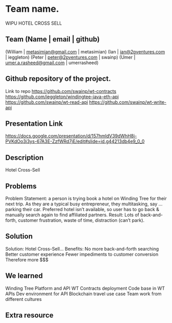 
# Team name.
WIPU HOTEL CROSS SELL
## Team (Name | email | github)
(William | metasimian@gmail.com  | metasimian)
(Ian | ian@2pventures.com  | ieggleton)
(Peter | peter@2pventures.com  | swainp)
(Umer | umer.a.rasheed@gmail.com  | umerrasheed)

## Github repository of the project.
Link to repo
https://github.com/swainp/wt-contracts
https://github.com/ieggleton/windingtee-java-eth-api
https://github.com/swainp/wt-read-api
https://github.com/swainp/wt-write-api


## Presentation Link
https://docs.google.com/presentation/d/157hmldV39dWhH8i-PVKdOo3i3ys-67A3E-ZzfWRd7jE/edit#slide=id.g44213db4e9_0_0

## Description
Hotel Cross-Sell

## Problems

Problem Statement: 
a person is trying book a hotel on Winding Tree for their next trip.  As they are a typical busy entrepreneur, they multitasking, 
say … parking their car. 
Preferred hotel isn’t available, so user has to go back & manually search again to find affiliated partners. 
Result: Lots of back-and-forth, customer frustration, waste of time, distraction (can’t park).

## Solution
Solution: 
Hotel Cross-Sell…
Benefits: 
No more back-and-forth searching
Better customer experience 
Fewer impediments to customer conversion
Therefore more $$$

## We learned
Winding Tree Platform and API
WT Contracts deployment
Code base in WT APIs
Dev environment for API
Blockchain travel use case
Team work from different cultures 

## Extra resource
